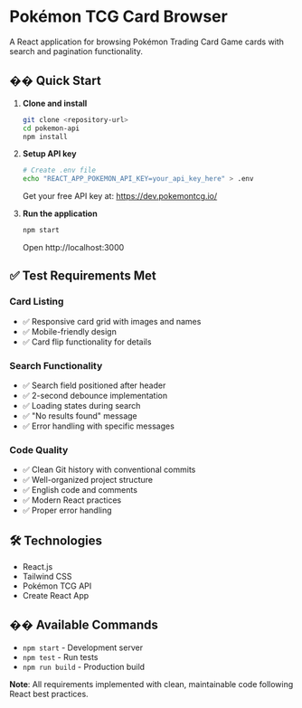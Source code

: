 # Pokémon TCG Card Browser

A React application for browsing Pokémon Trading Card Game cards with search and pagination functionality.

## �� Quick Start

1. **Clone and install**

    ```bash
    git clone <repository-url>
    cd pokemon-api
    npm install
    ```

2. **Setup API key**

    ```bash
    # Create .env file
    echo "REACT_APP_POKEMON_API_KEY=your_api_key_here" > .env
    ```

    Get your free API key at: https://dev.pokemontcg.io/

3. **Run the application**
    ```bash
    npm start
    ```
    Open http://localhost:3000

## ✅ Test Requirements Met

### **Card Listing**

-   ✅ Responsive card grid with images and names
-   ✅ Mobile-friendly design
-   ✅ Card flip functionality for details

### **Search Functionality**

-   ✅ Search field positioned after header
-   ✅ 2-second debounce implementation
-   ✅ Loading states during search
-   ✅ "No results found" message
-   ✅ Error handling with specific messages

### **Code Quality**

-   ✅ Clean Git history with conventional commits
-   ✅ Well-organized project structure
-   ✅ English code and comments
-   ✅ Modern React practices
-   ✅ Proper error handling

## 🛠️ Technologies

-   React.js
-   Tailwind CSS
-   Pokémon TCG API
-   Create React App

## �� Available Commands

-   `npm start` - Development server
-   `npm test` - Run tests
-   `npm run build` - Production build


**Note**: All requirements implemented with clean, maintainable code following React best practices.
